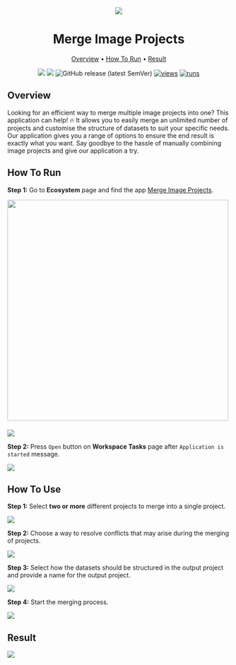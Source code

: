 <div align="center" markdown>
<img src="https://github.com/supervisely-ecosystem/merge-images-projects/assets/119248312/cd43bf43-b4af-4a7c-b23f-7a8211bb7e6f"/>

# Merge Image Projects

<p align="center">
  <a href="#Overview">Overview</a> •
  <a href="#How-To-Run">How To Run</a> •
   <a href="#Result">Result</a> 
</p>

[![](https://img.shields.io/badge/supervisely-ecosystem-brightgreen)](https://ecosystem.supervise.ly/apps/supervisely-ecosystem/merge-images-projects)
[![](https://img.shields.io/badge/slack-chat-green.svg?logo=slack)](https://supervise.ly/slack)
![GitHub release (latest SemVer)](https://img.shields.io/github/v/release/supervisely-ecosystem/merge-images-projects)
[![views](https://app.supervise.ly/img/badges/views/supervisely-ecosystem/merge-images-projects.png)](https://supervise.ly)
[![runs](https://app.supervise.ly/img/badges/runs/supervisely-ecosystem/merge-images-projects.png)](https://supervise.ly)

</div>

## Overview

Looking for an efficient way to merge multiple image projects into one? This application can help! 🔥 It allows you to easily merge an unlimited number of projects and customise the structure of datasets to suit your specific needs. Our application gives you a range of options to ensure the end result is exactly what you want. Say goodbye to the hassle of manually combining image projects and give our application a try.

## How To Run

**Step 1:** Go to **Ecosystem** page and find the app [Merge Image Projects](https://ecosystem.supervisely.com/apps/merge-images-projects).

<img data-key="sly-module-link" data-module-slug="supervisely-ecosystem/merge-images-projects" img src="https://github.com/supervisely-ecosystem/merge-images-projects/assets/115161827/ee88be31-1c9f-4f0a-9ac1-4f235e913c6d" width="500px" style='padding-bottom: 20px'/> 

<img src="https://github.com/supervisely-ecosystem/merge-images-projects/assets/119248312/b8c40fb8-fa91-473f-9d06-ef394b1fa3cb"/>

**Step 2:** Press `Open` button on **Workspace Tasks** page after `Application is started` message.

<img src="https://github.com/supervisely-ecosystem/merge-images-projects/assets/119248312/76c55396-d729-4a94-adcb-afe7f775ffc1"/>

## How To Use

**Step 1:** Select **two or more** different projects to merge into a single project.

<img src="https://github.com/supervisely-ecosystem/merge-images-projects/assets/119248312/5e0e11ef-4f70-4531-8db6-c2a4c558a922"/>

**Step 2:** Choose a way to resolve conflicts that may arise during the merging of projects.

<img src="https://github.com/supervisely-ecosystem/merge-images-projects/assets/119248312/8b11323c-6585-4ae5-b02f-652fa47c74ca"/>

**Step 3:** Select how the datasets should be structured in the output project and provide a name for the output project.

<img src="https://github.com/supervisely-ecosystem/merge-images-projects/assets/119248312/877e143e-86be-412d-9003-f839c2eba747"/>

**Step 4:** Start the merging process.

<img src="https://github.com/supervisely-ecosystem/merge-images-projects/assets/119248312/3d00f4d5-62c5-444a-bd29-3e72217cda94"/>

## Result

<img src="https://github.com/supervisely-ecosystem/merge-images-projects/assets/119248312/aadecdab-ce66-4f1e-9482-7a9da8c79106"/>
